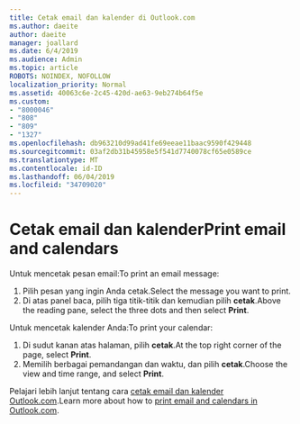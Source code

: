 ```yaml
---
title: Cetak email dan kalender di Outlook.com
ms.author: daeite
author: daeite
manager: joallard
ms.date: 6/4/2019
ms.audience: Admin
ms.topic: article
ROBOTS: NOINDEX, NOFOLLOW
localization_priority: Normal
ms.assetid: 40063c6e-2c45-420d-ae63-9eb274b64f5e
ms.custom:
- "8000046"
- "808"
- "809"
- "1327"
ms.openlocfilehash: db963210d99ad41fe69eeae11baac9590f429448
ms.sourcegitcommit: 03af2db31b45958e5f541d7740078cf65e0589ce
ms.translationtype: MT
ms.contentlocale: id-ID
ms.lasthandoff: 06/04/2019
ms.locfileid: "34709020"
---
```

# <a name="print-email-and-calendars"></a><span data-ttu-id="eda26-102">Cetak email dan kalender</span><span class="sxs-lookup"><span data-stu-id="eda26-102">Print email and calendars</span></span>

<span data-ttu-id="eda26-103">Untuk mencetak pesan email:</span><span class="sxs-lookup"><span data-stu-id="eda26-103">To print an email message:</span></span>
  
1. <span data-ttu-id="eda26-104">Pilih pesan yang ingin Anda cetak.</span><span class="sxs-lookup"><span data-stu-id="eda26-104">Select the message you want to print.</span></span>
1. <span data-ttu-id="eda26-105">Di atas panel baca, pilih tiga titik-titik dan kemudian pilih **cetak**.</span><span class="sxs-lookup"><span data-stu-id="eda26-105">Above the reading pane, select the three dots and then select **Print**.</span></span>

<span data-ttu-id="eda26-106">Untuk mencetak kalender Anda:</span><span class="sxs-lookup"><span data-stu-id="eda26-106">To print your calendar:</span></span>

1. <span data-ttu-id="eda26-107">Di sudut kanan atas halaman, pilih **cetak**.</span><span class="sxs-lookup"><span data-stu-id="eda26-107">At the top right corner of the page, select **Print**.</span></span>
1. <span data-ttu-id="eda26-108">Memilih berbagai pemandangan dan waktu, dan pilih **cetak**.</span><span class="sxs-lookup"><span data-stu-id="eda26-108">Choose the view and time range, and select **Print**.</span></span>

<span data-ttu-id="eda26-109">Pelajari lebih lanjut tentang cara [cetak email dan kalender Outlook.com](https://go.microsoft.com/fwlink/p/?linkid=2001208&amp;clcid=0x409).</span><span class="sxs-lookup"><span data-stu-id="eda26-109">Learn more about how to [print email and calendars in Outlook.com](https://go.microsoft.com/fwlink/p/?linkid=2001208&amp;clcid=0x409).</span></span>